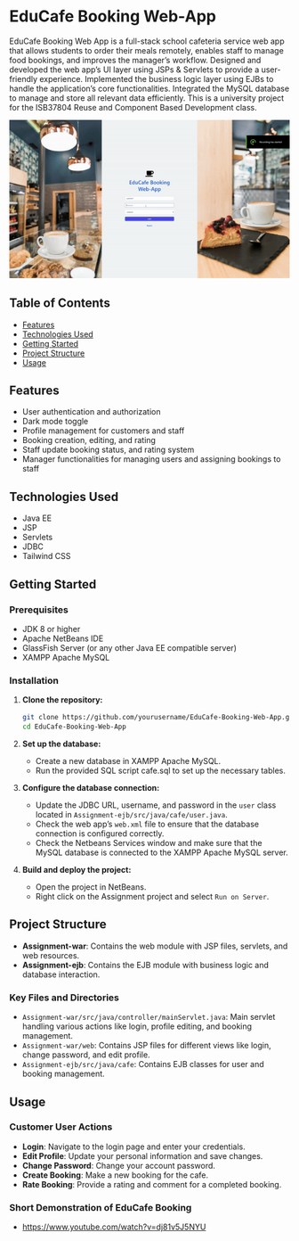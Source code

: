 # EduCafe Booking Web-App

EduCafe Booking Web App is a full-stack school cafeteria service web app that allows students to order their meals remotely, enables staff to manage food bookings, and improves the manager’s workflow. Designed and developed the web app’s UI layer using JSPs & Servlets to provide a user-friendly experience. Implemented the business logic layer using EJBs to handle the application’s core functionalities. Integrated the MySQL database to manage and store all relevant data efficiently. This is a university project for the ISB37804 Reuse and Component Based Development class.

![Demo](https://raw.githubusercontent.com/shadeiskndr/shadeiskndr.github.io/main/uploads/EduCafe%20Demo.gif?token=BAIEW3QQJDOCC5I5DMWEM3DGREMGM)

## Table of Contents

- [Features](#features)
- [Technologies Used](#technologies-used)
- [Getting Started](#getting-started)
- [Project Structure](#project-structure)
- [Usage](#usage)

## Features

- User authentication and authorization
- Dark mode toggle
- Profile management for customers and staff
- Booking creation, editing, and rating
- Staff update booking status, and rating system
- Manager functionalities for managing users and assigning bookings to staff

## Technologies Used

- Java EE
- JSP
- Servlets
- JDBC
- Tailwind CSS

## Getting Started

### Prerequisites

- JDK 8 or higher
- Apache NetBeans IDE
- GlassFish Server (or any other Java EE compatible server)
- XAMPP Apache MySQL

### Installation

1. **Clone the repository:**

   ```sh
   git clone https://github.com/yourusername/EduCafe-Booking-Web-App.git
   cd EduCafe-Booking-Web-App
   ```

2. **Set up the database:**

   - Create a new database in XAMPP Apache MySQL.
   - Run the provided SQL script cafe.sql to set up the necessary tables.

3. **Configure the database connection:**

   - Update the JDBC URL, username, and password in the `user` class located in `Assignment-ejb/src/java/cafe/user.java`.
   - Check the web app’s `web.xml` file to ensure that the database connection is configured correctly.
   - Check the Netbeans Services window and make sure that the MySQL database is connected to the XAMPP Apache MySQL server.

4. **Build and deploy the project:**

   - Open the project in NetBeans.
   - Right click on the Assignment project and select `Run on Server`.

## Project Structure

- **Assignment-war**: Contains the web module with JSP files, servlets, and web resources.
- **Assignment-ejb**: Contains the EJB module with business logic and database interaction.

### Key Files and Directories

- `Assignment-war/src/java/controller/mainServlet.java`: Main servlet handling various actions like login, profile editing, and booking management.
- `Assignment-war/web`: Contains JSP files for different views like login, change password, and edit profile.
- `Assignment-ejb/src/java/cafe`: Contains EJB classes for user and booking management.

## Usage

### Customer User Actions

- **Login**: Navigate to the login page and enter your credentials.
- **Edit Profile**: Update your personal information and save changes.
- **Change Password**: Change your account password.
- **Create Booking**: Make a new booking for the cafe.
- **Rate Booking**: Provide a rating and comment for a completed booking.

### Short Demonstration of EduCafe Booking

- https://www.youtube.com/watch?v=dj81v5J5NYU
